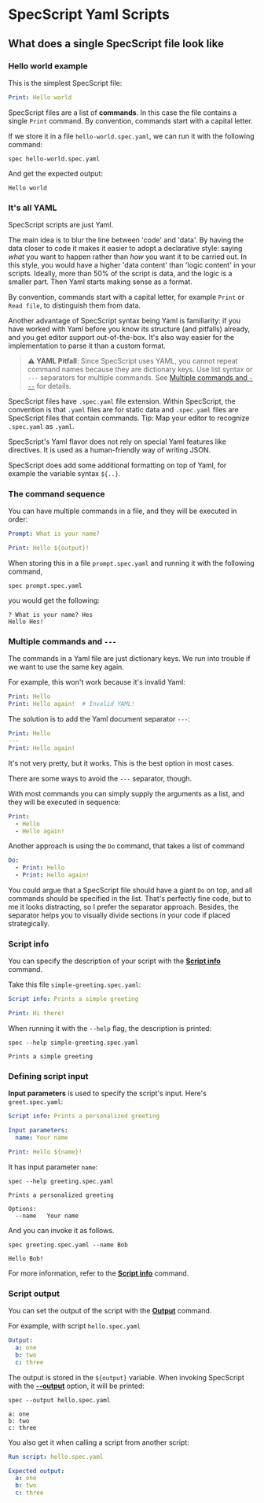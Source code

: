 # SpecScript Yaml Scripts

## What does a single SpecScript file look like

### Hello world example

This is the simplest SpecScript file:

```yaml file=hello-world.spec.yaml
Print: Hello world
```

SpecScript files are a list of **commands**. In this case the file contains a single `Print` command. By convention,
commands start with a capital letter.

If we store it in a file `hello-world.spec.yaml`, we can run it with the following command:

```shell cli
spec hello-world.spec.yaml
```

And get the expected output:

```output
Hello world
```

### It's all YAML

SpecScript scripts are just Yaml.

The main idea is to blur the line between 'code' and 'data'. By having the data closer to code it makes it easier to
adopt a declarative style: saying _what_ you want to happen rather than _how_ you want it to be carried out. In this
style, you would have a higher 'data content' than 'logic content' in your scripts. Ideally, more than 50% of the script
is data, and the logic is a smaller part. Then Yaml starts making sense as a format.

By convention, commands start with a capital letter, for example `Print` or `Read file`, to distinguish them from data.

Another advantage of SpecScript syntax being Yaml is familiarity: if you have worked with Yaml before you know its
structure (and pitfalls) already, and you get editor support out-of-the-box. It's also way easier for the implementation
to parse it than a custom format.

> **⚠️ YAML Pitfall**: Since SpecScript uses YAML, you cannot repeat command names because they are dictionary keys. Use
> list syntax or `---` separators for multiple commands. See [Multiple commands and `---`](#multiple-commands-and---)
> for
> details.

SpecScript files have `.spec.yaml` file extension. Within SpecScript, the convention is that `.yaml` files are for
static data and
`.spec.yaml` files are SpecScript files that contain commands. Tip: Map your editor to recognize `.spec.yaml`
as `.yaml`.

SpecScript's Yaml flavor does not rely on special Yaml features like directives. It is used as a human-friendly way of
writing JSON.

SpecScript does add some additional formatting on top of Yaml, for example the variable syntax `${..}`.

### The command sequence

You can have multiple commands in a file, and they will be executed in order:

```yaml file=prompt.spec.yaml
Prompt: What is your name?

Print: Hello ${output}!
```

When storing this in a file `prompt.spec.yaml` and running it with the following command,

<!-- answers
What is your name?: Hes
-->

```shell cli
spec prompt.spec.yaml
```

you would get the following:

```output
? What is your name? Hes
Hello Hes!
```

### Multiple commands and `---`

The commands in a Yaml file are just dictionary keys. We run into trouble if we want to use the same key again.

For example, this won't work because it's invalid Yaml:

```yaml
Print: Hello
Print: Hello again!  # Invalid YAML!
```

The solution is to add the Yaml document separator `---`:

```yaml specscript
Print: Hello
---
Print: Hello again!
```

It's not very pretty, but it works. This is the best option in most cases.

There are some ways to avoid the `---` separator, though.

With most commands you can simply supply the arguments as a list, and they will be executed in sequence:

```yaml specscript
Print:
  - Hello
  - Hello again!
```

<!-- Print is a bad example!!! It is a list processor designed to print lists "as lists" -->

Another approach is using the `Do` command, that takes a list of command

```yaml specscript
Do:
  - Print: Hello
  - Print: Hello again!
```

You could argue that a SpecScript file should have a giant `Do` on top, and all commands should be specified in the
list. That's perfectly fine code, but to me it looks distracting, so I prefer the separator approach. Besides, the
separator helps you to visually divide sections in your code if placed strategically.

### Script info

You can specify the description of your script with the
**[Script info](../commands/core/script-info/Script%20info.spec.md)** command.

Take this file `simple-greeting.spec.yaml`:

```yaml file=simple-greeting.spec.yaml
Script info: Prints a simple greeting

Print: Hi there!
```

When running it with the `--help` flag, the description is printed:

```shell cli
spec --help simple-greeting.spec.yaml
```

```output
Prints a simple greeting
```

### Defining script input

**Input parameters** is used to specify the script's input. Here's `greet.spec.yaml`:

```yaml file=greeting.spec.yaml
Script info: Prints a personalized greeting

Input parameters:
  name: Your name

Print: Hello ${name}!
```

It has input parameter `name`:

```shell cli
spec --help greeting.spec.yaml
```

```output
Prints a personalized greeting

Options:
  --name   Your name
```

And you can invoke it as follows.

```shell cli
spec greeting.spec.yaml --name Bob
```

```output
Hello Bob!
```

For more information, refer to the **[Script info](../commands/core/script-info/Script%20info.spec.md)** command.

### Script output

You can set the output of the script with the **[Output](../commands/core/variables/Output.spec.md)** command.

For example, with script `hello.spec.yaml`

```yaml file=hello.spec.yaml
Output:
  a: one
  b: two
  c: three
```

The output is stored in the `${output}` variable. When invoking SpecScript with the
**[--output](../cli/Command%20line%20options.spec.md#--output)** option, it will be printed:

```shell cli
spec --output hello.spec.yaml
```

```output
a: one
b: two
c: three
```

You also get it when calling a script from another script:

```yaml specscript
Run script: hello.spec.yaml

Expected output:
  a: one
  b: two
  c: three
```

